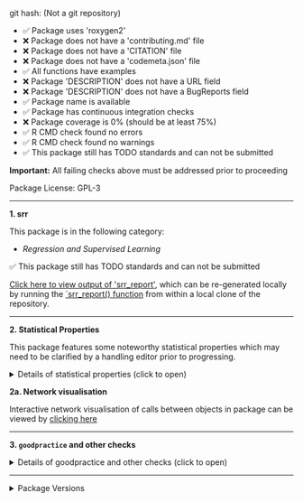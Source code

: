 
git hash: (Not a git repository)

- &#9989; Package uses 'roxygen2'
- &#10060; Package does not have a 'contributing.md' file
- &#10060; Package does not have a 'CITATION' file
- &#10060; Package does not have a 'codemeta.json' file
- &#9989; All functions have examples
- &#10060; Package 'DESCRIPTION' does not have a URL field
- &#10060; Package 'DESCRIPTION' does not have a BugReports field
- &#9989; Package name is available
- &#9989; Package has continuous integration checks
- &#10060; Package coverage is 0% (should be at least 75%)
- &#9989; R CMD check found no errors
- &#9989; R CMD check found no warnings
- &#9989; This package still has TODO standards and can not be submitted

**Important:** All failing checks above must be addressed prior to proceeding

Package License: GPL-3

---

**1. srr**

This package is in the following category:

- *Regression and Supervised Learning*

&#9989; This package still has TODO standards and can not be submitted

[Click here to view output of 'srr_report'](https://ropenscilabs.github.io/roreviewapi/static/demo_srr77dfe392.html), which can be re-generated locally by running the [`srr_report() function](https://ropenscilabs.github.io/srr/reference/srr_report.html) from within a local clone of the repository.

---


**2. Statistical Properties**

This package features some noteworthy statistical properties which may need to be clarified by a handling editor prior to progressing.

<details>
<summary>Details of statistical properties (click to open)</summary>
<p>

The package has:

- code in R (35% in 5 files) and C++ (65% in 2 files)
- 1 authors
- no  vignette
- no internal data file
- 1 imported package
- 1 exported function (median 3 lines of code)
- 3 non-exported functions in R (median 3 lines of code)
- 3 C++ functions (median 4 lines of code)

---

Statistical properties of package structure as distributional percentiles in relation to all current CRAN packages
The following terminology is used:
- `loc` = "Lines of Code"
- `fn` = "function"
- `exp`/`not_exp` = exported / not exported

The final measure (`fn_call_network_size`) is the total number of calls between functions (in R), or more abstract relationships between code objects in other languages. Values are flagged as "noteworthy" when they lie in the upper or lower 5th percentile.

|measure                 | value| percentile|noteworthy |
|:-----------------------|-----:|----------:|:----------|
|files_R                 |     5|       29.8|           |
|files_src               |     2|       77.4|           |
|files_vignettes         |     0|        0.0|TRUE       |
|files_tests             |     2|       64.1|           |
|loc_R                   |    12|        0.5|TRUE       |
|loc_src                 |    22|        0.3|TRUE       |
|loc_tests               |     6|        4.2|TRUE       |
|blank_lines_R           |     5|        3.5|TRUE       |
|blank_lines_src         |     6|       76.5|           |
|blank_lines_tests       |     1|       61.0|           |
|num_vignettes           |     0|        0.0|TRUE       |
|n_fns_r                 |     4|        0.5|TRUE       |
|n_fns_r_exported        |     1|        1.0|TRUE       |
|n_fns_r_not_exported    |     3|        1.1|TRUE       |
|n_fns_src               |     3|       77.0|           |
|n_fns_per_file_r        |     1|        0.0|TRUE       |
|n_fns_per_file_src      |     2|        6.7|           |
|num_params_per_fn       |     0|        0.0|TRUE       |
|loc_per_fn_r            |     3|        2.3|TRUE       |
|loc_per_fn_r_exp        |     3|        1.4|TRUE       |
|loc_per_fn_r_not_exp    |     3|        4.0|TRUE       |
|loc_per_fn_src          |     4|        1.8|TRUE       |
|doclines_per_fn_exp     |     6|        0.7|TRUE       |
|doclines_per_fn_not_exp |     0|        0.0|TRUE       |
|fn_call_network_size    |     1|        0.3|TRUE       |

---
</p></details>


**2a. Network visualisation**

Interactive network visualisation of calls between objects in package can be viewed by [clicking here](https://ropenscilabs.github.io/roreviewapi/static/demo_pkgstats77dfe392.html)

---

**3. `goodpractice` and other checks**

<details>
<summary>Details of goodpractice and other checks (click to open)</summary>
<p>


---


**3b. `goodpractice` results**


**R CMD check**

R CMD check generated the following note:

1. checking dependencies in R code ... NOTE
Namespace in Imports field not imported from: ‘Rcpp’
  All declared Imports should be used.

R CMD check generated the following check_fails:

1. description_url
2. description_bugreports
3. rcmdcheck_imports_not_imported_from

**Test Coverage**

Package: 0

The following files are not completely covered by tests:

file | coverage
--- | ---
R/test.R | 0%
src/cpptest.cpp | 0%



</p>
</details>

---

<details>
<summary>Package Versions</summary>
<p>

|package  |version   |
|:--------|:---------|
|pkgstats |0.0.0.135 |
|pkgcheck |0.0.1.323 |
|srr      |0.0.1.75  |

</p>
</details>
